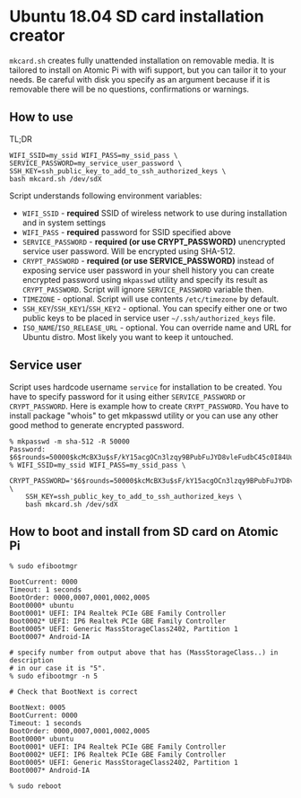 # Ubuntu 18.04 SD card installation creator

`mkcard.sh` creates fully unattended installation on removable media. It is tailored to install on Atomic Pi with wifi support, but you can tailor it to your needs.  Be careful with disk you specify as an argument because if it is removable there will be no questions, confirmations or warnings.

## How to use

TL;DR

```
WIFI_SSID=my_ssid WIFI_PASS=my_ssid_pass \
SERVICE_PASSWORD=my_service_user_password \
SSH_KEY=ssh_public_key_to_add_to_ssh_authorized_keys \
bash mkcard.sh /dev/sdX
```

Script understands following environment variables:

* `WIFI_SSID` - **required** SSID of wireless network to use during installation and in system settings
* `WIFI_PASS` - **required** password for SSID specified above
* `SERVICE_PASSWORD` - **required (or use CRYPT_PASSWORD)** unencrypted service user password. Will be encrypted using SHA-512.
* `CRYPT_PASSWORD` - **required (or use SERVICE_PASSWORD)** instead of exposing service user password in your shell history you can create encrypted password using `mkpasswd` utility and specify its result as `CRYPT_PASSWORD`. Script will ignore `SERVICE_PASSWORD` variable then.
* `TIMEZONE` - optional. Script will use contents `/etc/timezone` by default.
* `SSH_KEY`/`SSH_KEY1`/`SSH_KEY2` - optional. You can specify either one or two public keys to be placed in service user `~/.ssh/authorized_keys` file.
* `ISO_NAME`/`ISO_RELEASE_URL` - optional. You can override name and URL for Ubuntu distro. Most likely you want to keep it untouched.

## Service user

Script uses hardcode username `service` for installation to be created. You have to specify password for it using either `SERVICE_PASSWORD` or `CRYPT_PASSWORD`.
Here is example how to create `CRYPT_PASSWORD`. You have to install package "whois" to get mkpasswd utility or you can use any other good method to generate encrypted password.
```
% mkpasswd -m sha-512 -R 50000
Password:
$6$rounds=50000$kcMcBX3u$sF/kY15acgOCn3lzqy9BPubFuJYD8vleFudbC45c0I84UuKpda6onYHTNnGjv3CWgXTF5bDWG9X/vk1mK.ZlY0
% WIFI_SSID=my_ssid WIFI_PASS=my_ssid_pass \
	CRYPT_PASSWORD='$6$rounds=50000$kcMcBX3u$sF/kY15acgOCn3lzqy9BPubFuJYD8vleFudbC45c0I84UuKpda6onYHTNnGjv3CWgXTF5bDWG9X/vk1mK.ZlY0' \
	SSH_KEY=ssh_public_key_to_add_to_ssh_authorized_keys \
	bash mkcard.sh /dev/sdX
```

## How to boot and install from SD card on Atomic Pi

```
% sudo efibootmgr

BootCurrent: 0000
Timeout: 1 seconds
BootOrder: 0000,0007,0001,0002,0005
Boot0000* ubuntu
Boot0001* UEFI: IP4 Realtek PCIe GBE Family Controller
Boot0002* UEFI: IP6 Realtek PCIe GBE Family Controller
Boot0005* UEFI: Generic MassStorageClass2402, Partition 1
Boot0007* Android-IA

# specify number from output above that has (MassStorageClass..) in description
# in our case it is "5".
% sudo efibootmgr -n 5

# Check that BootNext is correct

BootNext: 0005
BootCurrent: 0000
Timeout: 1 seconds
BootOrder: 0000,0007,0001,0002,0005
Boot0000* ubuntu
Boot0001* UEFI: IP4 Realtek PCIe GBE Family Controller
Boot0002* UEFI: IP6 Realtek PCIe GBE Family Controller
Boot0005* UEFI: Generic MassStorageClass2402, Partition 1
Boot0007* Android-IA

% sudo reboot
```
